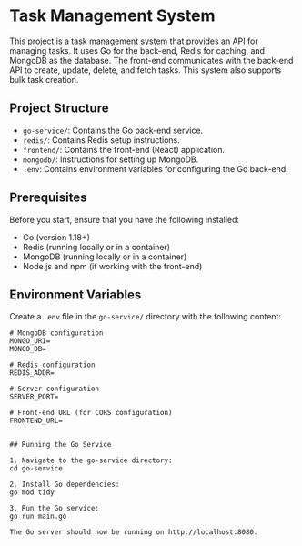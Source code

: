 # Task Management System

This project is a task management system that provides an API for managing tasks. It uses Go for the back-end, Redis for caching, and MongoDB as the database. The front-end communicates with the back-end API to create, update, delete, and fetch tasks. This system also supports bulk task creation.

## Project Structure

- `go-service/`: Contains the Go back-end service.
- `redis/`: Contains Redis setup instructions.
- `frontend/`: Contains the front-end (React) application.
- `mongodb/`: Instructions for setting up MongoDB.
- `.env`: Contains environment variables for configuring the Go back-end.

## Prerequisites

Before you start, ensure that you have the following installed:

- Go (version 1.18+)
- Redis (running locally or in a container)
- MongoDB (running locally or in a container)
- Node.js and npm (if working with the front-end)

## Environment Variables

Create a `.env` file in the `go-service/` directory with the following content:

```env
# MongoDB configuration
MONGO_URI=
MONGO_DB=

# Redis configuration
REDIS_ADDR=

# Server configuration
SERVER_PORT=

# Front-end URL (for CORS configuration)
FRONTEND_URL=


## Running the Go Service

1. Navigate to the go-service directory:
cd go-service

2. Install Go dependencies:
go mod tidy

3. Run the Go service:
go run main.go

The Go server should now be running on http://localhost:8080.


